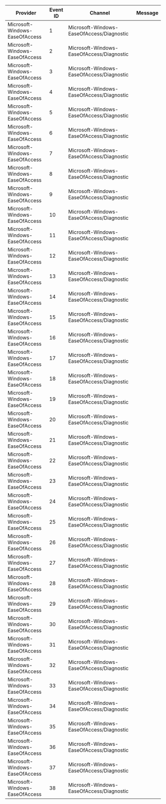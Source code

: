 Provider                        |  Event ID  |  Channel                                    |  Message
--------------------------------|------------|---------------------------------------------|---------
Microsoft-Windows-EaseOfAccess  |  1         |  Microsoft-Windows-EaseOfAccess/Diagnostic  |
Microsoft-Windows-EaseOfAccess  |  2         |  Microsoft-Windows-EaseOfAccess/Diagnostic  |
Microsoft-Windows-EaseOfAccess  |  3         |  Microsoft-Windows-EaseOfAccess/Diagnostic  |
Microsoft-Windows-EaseOfAccess  |  4         |  Microsoft-Windows-EaseOfAccess/Diagnostic  |
Microsoft-Windows-EaseOfAccess  |  5         |  Microsoft-Windows-EaseOfAccess/Diagnostic  |
Microsoft-Windows-EaseOfAccess  |  6         |  Microsoft-Windows-EaseOfAccess/Diagnostic  |
Microsoft-Windows-EaseOfAccess  |  7         |  Microsoft-Windows-EaseOfAccess/Diagnostic  |
Microsoft-Windows-EaseOfAccess  |  8         |  Microsoft-Windows-EaseOfAccess/Diagnostic  |
Microsoft-Windows-EaseOfAccess  |  9         |  Microsoft-Windows-EaseOfAccess/Diagnostic  |
Microsoft-Windows-EaseOfAccess  |  10        |  Microsoft-Windows-EaseOfAccess/Diagnostic  |
Microsoft-Windows-EaseOfAccess  |  11        |  Microsoft-Windows-EaseOfAccess/Diagnostic  |
Microsoft-Windows-EaseOfAccess  |  12        |  Microsoft-Windows-EaseOfAccess/Diagnostic  |
Microsoft-Windows-EaseOfAccess  |  13        |  Microsoft-Windows-EaseOfAccess/Diagnostic  |
Microsoft-Windows-EaseOfAccess  |  14        |  Microsoft-Windows-EaseOfAccess/Diagnostic  |
Microsoft-Windows-EaseOfAccess  |  15        |  Microsoft-Windows-EaseOfAccess/Diagnostic  |
Microsoft-Windows-EaseOfAccess  |  16        |  Microsoft-Windows-EaseOfAccess/Diagnostic  |
Microsoft-Windows-EaseOfAccess  |  17        |  Microsoft-Windows-EaseOfAccess/Diagnostic  |
Microsoft-Windows-EaseOfAccess  |  18        |  Microsoft-Windows-EaseOfAccess/Diagnostic  |
Microsoft-Windows-EaseOfAccess  |  19        |  Microsoft-Windows-EaseOfAccess/Diagnostic  |
Microsoft-Windows-EaseOfAccess  |  20        |  Microsoft-Windows-EaseOfAccess/Diagnostic  |
Microsoft-Windows-EaseOfAccess  |  21        |  Microsoft-Windows-EaseOfAccess/Diagnostic  |
Microsoft-Windows-EaseOfAccess  |  22        |  Microsoft-Windows-EaseOfAccess/Diagnostic  |
Microsoft-Windows-EaseOfAccess  |  23        |  Microsoft-Windows-EaseOfAccess/Diagnostic  |
Microsoft-Windows-EaseOfAccess  |  24        |  Microsoft-Windows-EaseOfAccess/Diagnostic  |
Microsoft-Windows-EaseOfAccess  |  25        |  Microsoft-Windows-EaseOfAccess/Diagnostic  |
Microsoft-Windows-EaseOfAccess  |  26        |  Microsoft-Windows-EaseOfAccess/Diagnostic  |
Microsoft-Windows-EaseOfAccess  |  27        |  Microsoft-Windows-EaseOfAccess/Diagnostic  |
Microsoft-Windows-EaseOfAccess  |  28        |  Microsoft-Windows-EaseOfAccess/Diagnostic  |
Microsoft-Windows-EaseOfAccess  |  29        |  Microsoft-Windows-EaseOfAccess/Diagnostic  |
Microsoft-Windows-EaseOfAccess  |  30        |  Microsoft-Windows-EaseOfAccess/Diagnostic  |
Microsoft-Windows-EaseOfAccess  |  31        |  Microsoft-Windows-EaseOfAccess/Diagnostic  |
Microsoft-Windows-EaseOfAccess  |  32        |  Microsoft-Windows-EaseOfAccess/Diagnostic  |
Microsoft-Windows-EaseOfAccess  |  33        |  Microsoft-Windows-EaseOfAccess/Diagnostic  |
Microsoft-Windows-EaseOfAccess  |  34        |  Microsoft-Windows-EaseOfAccess/Diagnostic  |
Microsoft-Windows-EaseOfAccess  |  35        |  Microsoft-Windows-EaseOfAccess/Diagnostic  |
Microsoft-Windows-EaseOfAccess  |  36        |  Microsoft-Windows-EaseOfAccess/Diagnostic  |
Microsoft-Windows-EaseOfAccess  |  37        |  Microsoft-Windows-EaseOfAccess/Diagnostic  |
Microsoft-Windows-EaseOfAccess  |  38        |  Microsoft-Windows-EaseOfAccess/Diagnostic  |